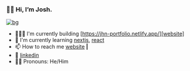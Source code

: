 ### 👋🏽 Hi, I’m Josh.

[![bg][banner]][website]

- 👨🏼‍💻 I'm currently building [https://jhn-portfolio.netlify.app/][website]  
- 🧠 I'm currently learning [nextjs][next], [react][react]  
- 📫 How to reach me [website][website] **|** 
- 👔 [linkedin][linkedin]
- 🧔🏽 Pronouns: He/Him

[banner]: https://www.google.com/url?sa=i&url=https%3A%2F%2Fwww.123rf.com%2Fstock-photo%2Fwebsite_development_banner.html&psig=AOvVaw2EuRaWTprSmohmhDKl7o12&ust=1668614660058000&source=images&cd=vfe&ved=0CA8QjRxqFwoTCKiS8JLIsPsCFQAAAAAdAAAAABAR
[react]: http://reactjs.org
[next]: https://nextjs.org
[website]: https://jhn-portfolio.netlify.app/
[linkedin]: https://www.linkedin.com/in/joshua-narvaez/


<!---
joshuanarvaez/joshuanarvaez is a ✨ special ✨ repository because its `README.md` (this file) appears on your GitHub profile.
You can click the Preview link to take a look at your changes.
--->
